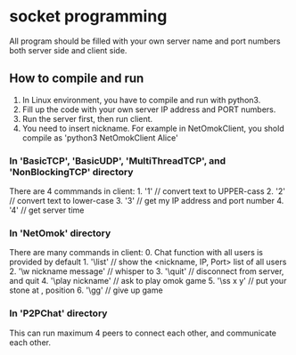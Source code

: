 # socket programming
All program should be filled with your own server name and port numbers both server side and client side.


## How to compile and run
1. In Linux environment, you have to compile and run with python3.
2. Fill up the code with your own server IP address and PORT numbers.
3. Run the server first, then run client.
4. You need to insert nickname. For example in NetOmokClient, you shold compile as 'python3 NetOmokClient Alice'


### In 'BasicTCP', 'BasicUDP', 'MultiThreadTCP', and 'NonBlockingTCP' directory
There are 4 commmands in client:
    1. '1' // convert text to UPPER-cass
    2. '2' // convert text to lower-case
    3. '3' // get my IP address and port number
    4. '4' // get server time


### In 'NetOmok' directory
There are many commands in client:
    0. Chat function with all users is provided by default
    1. '\list' // show the <nickname, IP, Port> list of all users
    2. '\w nickname message' // whisper to <nickname>
    3. '\quit' // disconnect from server, and quit
    4. '\play nickname' // ask <nickname> to play omok game
    5. '\ss x y' // put your stone at <x>, <y> position
    6. '\gg' // give up game

### In 'P2PChat' directory
This can run maximum 4 peers to connect each other, and communicate each other.
